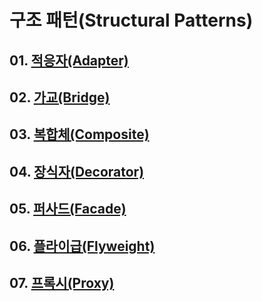 # 구조 패턴(Structural Patterns)

## 01. [적응자(Adapter)](https://github.com/KangJiJi/Study/tree/master/Book/DesignPatterns/StructuralPatterns/Adapter)

## 02. [가교(Bridge)]()

## 03. [복합체(Composite)]()

## 04. [장식자(Decorator)]()

## 05. [퍼사드(Facade)]()

## 06. [플라이급(Flyweight)]()

## 07. [프록시(Proxy)]()
